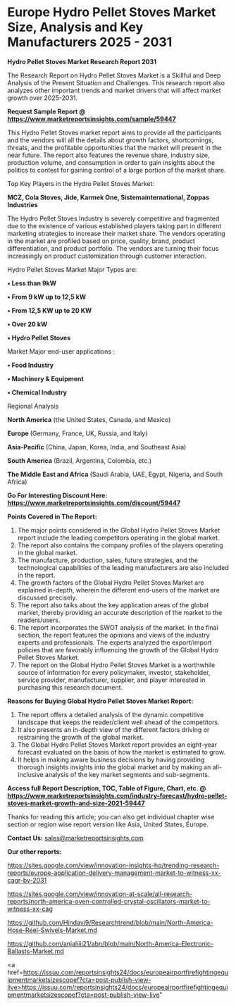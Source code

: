  # Europe Hydro Pellet Stoves Market Size, Analysis and Key Manufacturers 2025 - 2031

<strong>Hydro Pellet Stoves Market Research Report 2031</strong>

The Research Report on Hydro Pellet Stoves Market is a Skillful and Deep Analysis of the Present Situation and Challenges. This research report also analyzes other important trends and market drivers that will affect market growth over 2025-2031.

<strong>Request Sample Report @ <a href=https://www.marketreportsinsights.com/sample/59447>https://www.marketreportsinsights.com/sample/59447</a></strong>

This Hydro Pellet Stoves market report aims to provide all the participants and the vendors will all the details about growth factors, shortcomings, threats, and the profitable opportunities that the market will present in the near future. The report also features the revenue share, industry size, production volume, and consumption in order to gain insights about the politics to contest for gaining control of a large portion of the market share.

Top Key Players in the Hydro Pellet Stoves Market:

<strong>MCZ, Cola Stoves, Jide, Karmek One, Sistemainternational, Zoppas Industries</strong>

The Hydro Pellet Stoves Industry is severely competitive and fragmented due to the existence of various established players taking part in different marketing strategies to increase their market share. The vendors operating in the market are profiled based on price, quality, brand, product differentiation, and product portfolio. The vendors are turning their focus increasingly on product customization through customer interaction.

Hydro Pellet Stoves Market Major Types are:

<strong>• Less than 9kW

• From 9 kW up to 12,5 kW

• From 12,5 KW up to 20 KW

• Over 20 kW

• Hydro Pellet Stoves</strong>

Market Major end-user applications :

<strong>• Food Industry

• Machinery & Equipment

• Chemical Industry</strong>

Regional Analysis

</u><strong><b>North America</b></strong> (the United States, Canada, and Mexico)

<strong><b>Europe </b></strong>(Germany, France, UK, Russia, and Italy)

<strong><b>Asia-Pacific</b></strong> (China, Japan, Korea, India, and Southeast Asia)

<strong><b>South America</b></strong> (Brazil, Argentina, Colombia, etc.)

<strong><b>The Middle East and Africa</b></strong> (Saudi Arabia, UAE, Egypt, Nigeria, and South Africa)

<strong>Go For Interesting Discount Here: <a href=https://www.marketreportsinsights.com/discount/59447>https://www.marketreportsinsights.com/discount/59447</a></strong>

<strong>Points Covered in The Report:</strong>
<ol>
  <li>The major points considered in the Global Hydro Pellet Stoves Market report include the leading competitors operating in the global market.</li>
  <li>The report also contains the company profiles of the players operating in the global market.</li>
  <li>The manufacture, production, sales, future strategies, and the technological capabilities of the leading manufacturers are also included in the report.</li>
  <li>The growth factors of the Global Hydro Pellet Stoves Market are explained in-depth, wherein the different end-users of the market are discussed precisely.</li>
  <li>The report also talks about the key application areas of the global market, thereby providing an accurate description of the market to the readers/users.</li>
  <li>The report incorporates the SWOT analysis of the market. In the final section, the report features the opinions and views of the industry experts and professionals. The experts analyzed the export/import policies that are favorably influencing the growth of the Global Hydro Pellet Stoves Market.</li>
  <li>The report on the Global Hydro Pellet Stoves Market is a worthwhile source of information for every policymaker, investor, stakeholder, service provider, manufacturer, supplier, and player interested in purchasing this research document.</li>
</ol>
<strong>Reasons for Buying Global Hydro Pellet Stoves Market Report:</strong>

<ol>
  <li>The report offers a detailed analysis of the dynamic competitive landscape that keeps the reader/client well ahead of the competitors.</li>
  <li>It also presents an in-depth view of the different factors driving or restraining the growth of the global market.</li>
  <li>The Global Hydro Pellet Stoves Market report provides an eight-year forecast evaluated on the basis of how the market is estimated to grow.</li>
  <li>It helps in making aware business decisions by having providing thorough insights insights into the global market and by making an all-inclusive analysis of the key market segments and sub-segments.</li>
</ol>
<strong>Access full Report Description, TOC, Table of Figure, Chart, etc. @ <a href=https://www.marketreportsinsights.com/industry-forecast/hydro-pellet-stoves-market-growth-and-size-2021-59447>https://www.marketreportsinsights.com/industry-forecast/hydro-pellet-stoves-market-growth-and-size-2021-59447</a></strong>


Thanks for reading this article; you can also get individual chapter wise section or region wise report version like Asia, United States, Europe.

<strong>Contact Us:</strong>
sales@marketreportsinsights.com

<strong>Our other reports:</strong>

<a href=https://sites.google.com/view/innovation-insights-hq/trending-research-reports/europe-application-delivery-management-market-to-witness-xx-cagr-by-2031>https://sites.google.com/view/innovation-insights-hq/trending-research-reports/europe-application-delivery-management-market-to-witness-xx-cagr-by-2031</a>

<a href=https://sites.google.com/view/innovation-at-scale/all-research-reports/north-america-oven-controlled-crystal-oscillators-market-to-witness-xx-cag>https://sites.google.com/view/innovation-at-scale/all-research-reports/north-america-oven-controlled-crystal-oscillators-market-to-witness-xx-cag</a>

<a href=https://github.com/Hindavi9/Researchtrend/blob/main/North-America-Hose-Reel-Swivels-Market.md>https://github.com/Hindavi9/Researchtrend/blob/main/North-America-Hose-Reel-Swivels-Market.md</a>

<a href=https://github.com/anjaliiii21/abn/blob/main/North-America-Electronic-Ballasts-Market.md>https://github.com/anjaliiii21/abn/blob/main/North-America-Electronic-Ballasts-Market.md</a>

<a href=https://issuu.com/reportsinsights24/docs/europeairportfirefightingequipmentmarketsizescopef?cta=post-publish-view-live>https://issuu.com/reportsinsights24/docs/europeairportfirefightingequipmentmarketsizescopef?cta=post-publish-view-live</a>"
